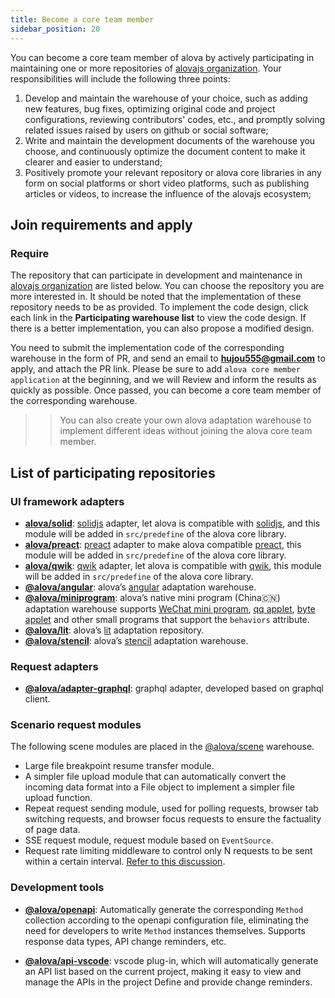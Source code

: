 ```yaml
---
title: Become a core team member
sidebar_position: 20
---
```


You can become a core team member of alova by actively participating in maintaining one or more repositories of [alovajs organization](https://github.com/alovajs). Your responsibilities will include the following three points:

1. Develop and maintain the warehouse of your choice, such as adding new features, bug fixes, optimizing original code and project configurations, reviewing contributors' codes, etc., and promptly solving related issues raised by users on github or social software;
2. Write and maintain the development documents of the warehouse you choose, and continuously optimize the document content to make it clearer and easier to understand;
3. Positively promote your relevant repository or alova core libraries in any form on social platforms or short video platforms, such as publishing articles or videos, to increase the influence of the alovajs ecosystem;

## Join requirements and apply

### Require

The repository that can participate in development and maintenance in [alovajs organization](https://github.com/alovajs) are listed below. You can choose the repository you are more interested in. It should be noted that the implementation of these repository needs to be as provided. To implement the code design, click each link in the **Participating warehouse list** to view the code design. If there is a better implementation, you can also propose a modified design.

You need to submit the implementation code of the corresponding warehouse in the form of PR, and send an email to **hujou555@gmail.com** to apply, and attach the PR link. Please be sure to add `alova core member application` at the beginning, and we will Review and inform the results as quickly as possible. Once passed, you can become a core team member of the corresponding warehouse.

> > You can also create your own alova adaptation warehouse to implement different ideas without joining the alova core team member.

## List of participating repositories

### UI framework adapters

- [**alova/solid**](https://github.com/alovajs/alova/tree/main/src/predefine): [solidjs](https://www.solidjs.com/) adapter, let alova is compatible with [solidjs](https://www.solidjs.com/), and this module will be added in `src/predefine` of the alova core library.
- [**alova/preact**](https://github.com/alovajs/alova/tree/main/src/predefine): [preact](https://preactjs.com/) adapter to make alova compatible [preact](https://preactjs.com/), this module will be added in `src/predefine` of the alova core library.
- [**alova/qwik**](https://github.com/alovajs/alova/tree/main/src/predefine): [qwik](https://qwik.builder.io/) adapter, let alova is compatible with [qwik](https://qwik.builder.io/), this module will be added in `src/predefine` of the alova core library.
- [**@alova/angular**](https://github.com/alovajs/angular): alova’s [angular](https://angularjs.org/) adaptation warehouse.
- [**@alova/miniprogram**](https://github.com/alovajs/miniprogram): alova’s native mini program (China🇨🇳) adaptation warehouse supports [WeChat mini program](https://developers.weixin.qq.com/miniprogram/dev/framework/), [qq applet](https://q.qq.com/wiki/develop/miniprogram/frame/), [byte applet](https://developer.open-douyin.com/docs/resource/zh-CN/mini-app/introduction/usage-guide) and other small programs that support the `behaviors` attribute.
- [**@alova/lit**](https://github.com/alovajs/lit): alova’s [lit](https://lit.dev/) adaptation repository.
- [**@alova/stencil**](https://github.com/alovajs/stencil): alova’s [stencil](https://stenciljs.com/) adaptation warehouse.

### Request adapters

- [**@alova/adapter-graphql**](https://github.com/alovajs/adapter-graphql): graphql adapter, developed based on graphql client.

### Scenario request modules

The following scene modules are placed in the [@alova/scene](https://github.com/alovajs/scene) warehouse.

- Large file breakpoint resume transfer module.
- A simpler file upload module that can automatically convert the incoming data format into a File object to implement a simpler file upload function.
- Repeat request sending module, used for polling requests, browser tab switching requests, and browser focus requests to ensure the factuality of page data.
- SSE request module, request module based on `EventSource`.
- Request rate limiting middleware to control only N requests to be sent within a certain interval. [Refer to this discussion](https://github.com/alovajs/alova/discussions/205).

### Development tools

- [**@alova/openapi**](https://github.com/alovajs/openapi): Automatically generate the corresponding `Method` collection according to the openapi configuration file, eliminating the need for developers to write `Method` instances themselves. Supports response data types, API change reminders, etc.

- [**@alova/api-vscode**](https://github.com/alovajs/api-vscode): vscode plug-in, which will automatically generate an API list based on the current project, making it easy to view and manage the APIs in the project Define and provide change reminders.
